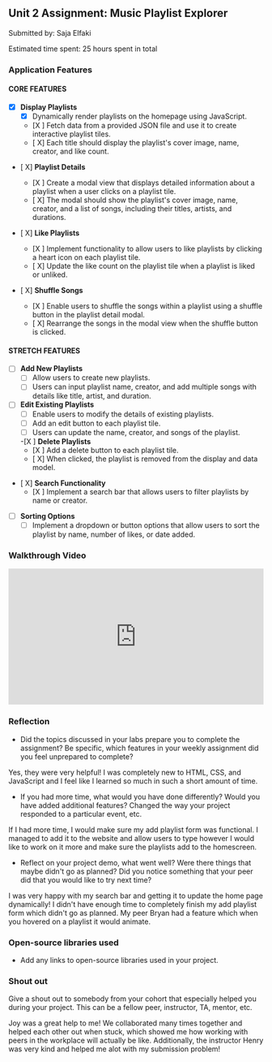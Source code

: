 ## Unit 2 Assignment: Music Playlist Explorer

Submitted by: Saja Elfaki

Estimated time spent: 25 hours spent in total

### Application Features

#### CORE FEATURES

- [X] **Display Playlists**
  - [X] Dynamically render playlists on the homepage using JavaScript.
  - [X ] Fetch data from a provided JSON file and use it to create interactive playlist tiles.
  - [ X] Each title should display the playlist's cover image, name, creator, and like count.

- [ X] **Playlist Details**
  - [X ] Create a modal view that displays detailed information about a playlist when a user clicks on a playlist tile.
  - [ X] The modal should show the playlist's cover image, name, creator, and a list of songs, including their titles, artists, and durations.

- [ X] **Like Playlists**
  - [X ] Implement functionality to allow users to like playlists by clicking a heart icon on each playlist tile.
  - [ X] Update the like count on the playlist tile when a playlist is liked or unliked.

- [ X] **Shuffle Songs**
  - [X ] Enable users to shuffle the songs within a playlist using a shuffle button in the playlist detail modal.
  - [ X] Rearrange the songs in the modal view when the shuffle button is clicked.

#### STRETCH FEATURES

- [ ] **Add New Playlists**
  - [ ] Allow users to create new playlists.
  - [ ] Users can input playlist name, creator, and add multiple songs with details like title, artist, and duration.

- [ ] **Edit Existing Playlists**
  - [ ] Enable users to modify the details of existing playlists.
  - [ ] Add an edit button to each playlist tile.
  - [ ] Users can update the name, creator, and songs of the playlist.

  -[X ] **Delete Playlists**
  - [X ] Add a delete button to each playlist tile.
  - [ X] When clicked, the playlist is removed from the display and data model.

- [ X] **Search Functionality**
  - [X ] Implement a search bar that allows users to filter playlists by name or creator.

- [ ] **Sorting Options**
  - [ ] Implement a dropdown or button options that allow users to sort the playlist by name, number of likes, or date added.

### Walkthrough Video



<div style="position: relative; padding-bottom: 53.22916666666667%; height: 0;"><iframe src="https://www.loom.com/embed/121b0d2eb5484de0a98965b6ce44c6f6?sid=ca70dc55-b691-46af-899a-766d4b57a29e" frameborder="0" webkitallowfullscreen mozallowfullscreen allowfullscreen style="position: absolute; top: 0; left: 0; width: 100%; height: 100%;"></iframe></div>


### Reflection

* Did the topics discussed in your labs prepare you to complete the assignment? Be specific, which features in your weekly assignment did you feel unprepared to complete?

Yes, they were very helpful! I was completely new to HTML, CSS, and JavaScript and I feel like I learned so much in such a short amount of time.

* If you had more time, what would you have done differently? Would you have added additional features? Changed the way your project responded to a particular event, etc.
  
If I had more time, I would make sure my add playlist form was functional. I managed to add it to the website and allow users to type however I would like to work on it more
and make sure the playlists add to the homescreen.

* Reflect on your project demo, what went well? Were there things that maybe didn't go as planned? Did you notice something that your peer did that you would like to try next time?

I was very happy with my search bar and getting it to update the home page dynamically! I didn't have enough time to completely finish my add playlist form which didn't go as planned.
My peer Bryan had a feature which when you hovered on a playlist it would animate.

### Open-source libraries used

- Add any links to open-source libraries used in your project.

### Shout out

Give a shout out to somebody from your cohort that especially helped you during your project. This can be a fellow peer, instructor, TA, mentor, etc.

Joy was a great help to me! We collaborated many times together and helped each other out when stuck, which showed me how working with peers in the workplace will actually be like.
Additionally, the instructor Henry was very kind and helped me alot with my submission problem!
